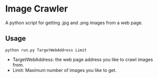 # Image Crawler 

A python script for getting .jpg and .png images from a web page.

## Usage

`python run.py TargetWebAddress Limit`

* TargetWebAddress: the web page address you like to crawl images from.
* Limit: Maximum number of images you like to get. 
